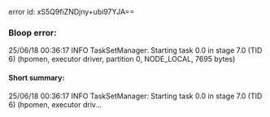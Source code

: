 error id: xS5Q9fiZNDjny+ubi97YJA==
### Bloop error:

25/06/18 00:36:17 INFO TaskSetManager: Starting task 0.0 in stage 7.0 (TID 6) (hpomen, executor driver, partition 0, NODE_LOCAL, 7695 bytes)
#### Short summary: 

25/06/18 00:36:17 INFO TaskSetManager: Starting task 0.0 in stage 7.0 (TID 6) (hpomen, executor driv...